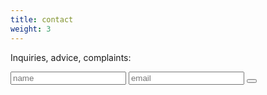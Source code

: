 ```yaml
---
title: contact
weight: 3
---
```

Inquiries, advice, complaints:
<form name="contact" id="contact-form">
	<input type="text" class="input" name="name" placeholder="name" >
	<input type="text" class="input" name="email" placeholder="email" >
	<button class="btn" ></button>
</form>